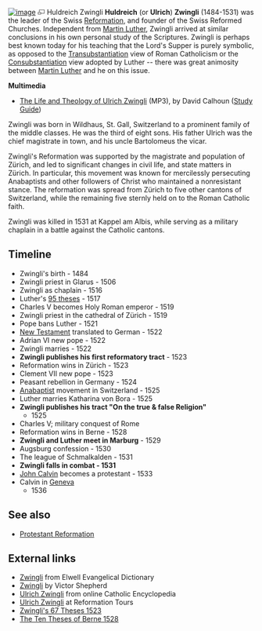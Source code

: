 [![image](images/thumb/3/30/Zwingli.jpg/200px-Zwingli.jpg)](http://www.theopedia.com/File:Zwingli.jpg)
[![image](data:image/png;base64,iVBORw0KGgoAAAANSUhEUgAAAA8AAAALCAAAAACFLIiAAAAAAnRSTlMA/1uRIrUAAABPSURBVAjXY/j///+5vXDwjAHIr26ZAgXZe8H8a/+hoIcw/9nevdVL9+79DuPvzQYZFPUezu8BMZLXgkExnD8HAu6hqv//n+HZVjD4DuUDAKlChD3fj6aPAAAAAElFTkSuQmCC)](http://www.theopedia.com/File:Zwingli.jpg "Enlarge")
Huldreich Zwingli
**Huldreich** (or **Ulrich**) **Zwingli** (1484-1531) was the
leader of the Swiss [Reformation](Reformation "Reformation"), and
founder of the Swiss Reformed Churches. Independent from
[Martin Luther](Martin_Luther "Martin Luther"), Zwingli arrived at
similar conclusions in his own personal study of the Scriptures.
Zwingli is perhaps best known today for his teaching that the
Lord's Supper is purely symbolic, as opposed to the
[Transubstantiation](Transubstantiation "Transubstantiation") view
of Roman Catholicism or the
[Consubstantiation](Consubstantiation "Consubstantiation") view
adopted by Luther -- there was great animosity between
[Martin Luther](Martin_Luther "Martin Luther") and he on this
issue.

**Multimedia**

-   [The Life and Theology of Ulrich Zwingli](http://worldwidefreeresources.com/upload/CH320_Lecture_06.mp3)
    (MP3), by David Calhoun
    ([Study Guide](http://worldwidefreeresources.com/upload/CH320_SG_06.pdf))

Zwingli was born in Wildhaus, St. Gall, Switzerland to a prominent
family of the middle classes. He was the third of eight sons. His
father Ulrich was the chief magistrate in town, and his uncle
Bartolomeus the vicar.

Zwingli's Reformation was supported by the magistrate and
population of Zürich, and led to significant changes in civil life,
and state matters in Zürich. In particular, this movement was known
for mercilessly persecuting Anabaptists and other followers of
Christ who maintained a nonresistant stance. The reformation was
spread from Zürich to five other cantons of Switzerland, while the
remaining five sternly held on to the Roman Catholic faith.

Zwingli was killed in 1531 at Kappel am Albis, while serving as a
military chaplain in a battle against the Catholic cantons.

## Timeline

-   Zwingli's birth - 1484
-   Zwingli priest in Glarus - 1506
-   Zwingli as chaplain - 1516
-   Luther's [95 theses](95_theses "95 theses") - 1517
-   Charles V becomes Holy Roman emperor - 1519
-   Zwingli priest in the cathedral of Zürich - 1519
-   Pope bans Luther - 1521
-   [New Testament](New_Testament "New Testament") translated to
    German - 1522
-   Adrian VI new pope - 1522
-   Zwingli marries - 1522
-   **Zwingli publishes his first reformatory tract** - 1523
-   Reformation wins in Zürich - 1523
-   Clement VII new pope - 1523
-   Peasant rebellion in Germany - 1524
-   [Anabaptist](Anabaptist "Anabaptist") movement in Switzerland -
    1525
-   Luther marries Katharina von Bora - 1525
-   **Zwingli publishes his tract "On the true & false Religion"**
    - 1525
-   Charles V; military conquest of Rome
-   Reformation wins in Berne - 1528
-   **Zwingli and Luther meet in Marburg** - 1529
-   Augsburg confession - 1530
-   The league of Schmalkalden - 1531
-   **Zwingli falls in combat - 1531**
-   [John Calvin](John_Calvin "John Calvin") becomes a protestant -
    1533
-   Calvin in
    [Geneva](index.php?title=Geneva&action=edit&redlink=1 "Geneva (page does not exist)")
    - 1536

## See also

-   [Protestant Reformation](Protestant_Reformation "Protestant Reformation")

## External links

-   [Zwingli](http://mb-soft.com/believe/txc/zwingli.htm) from
    Elwell Evangelical Dictionary
-   [Zwingli](http://www.victorshepherd.on.ca/Heritage/Zwingli.htm#Ulrich%20Zwingli)
    by Victor Shepherd
-   [Ulrich Zwingli](http://www.newadvent.org/cathen/15772a.htm)
    from online Catholic Encyclopedia
-   [Ulrich Zwingli](http://reformationtours.com/site/490868/page/629552)
    at Reformation Tours
-   [Zwingli's 67 Theses 1523](http://www.lgmarshall.org/Creeds/zwingli_articuli.html)
-   [The Ten Theses of Berne 1528](http://www.lgmarshall.org/Creeds/berne10.html)




